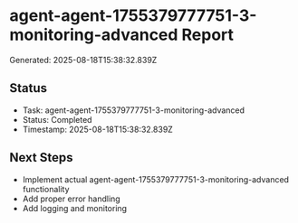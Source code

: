 # agent-agent-1755379777751-3-monitoring-advanced Report

Generated: 2025-08-18T15:38:32.839Z

## Status
- Task: agent-agent-1755379777751-3-monitoring-advanced
- Status: Completed
- Timestamp: 2025-08-18T15:38:32.839Z

## Next Steps
- Implement actual agent-agent-1755379777751-3-monitoring-advanced functionality
- Add proper error handling
- Add logging and monitoring
